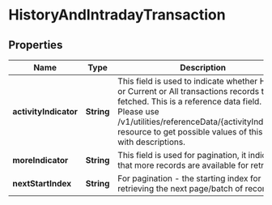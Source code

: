 # HistoryAndIntradayTransaction

## Properties
Name | Type | Description | Notes
------------ | ------------- | ------------- | -------------
**activityIndicator** | **String** | This field is used to indicate whether History or Current or All transactions records to be fetched. This is a reference data field. Please use /v1/utilities/referenceData/{activityIndicator} resource to get possible values of this field with descriptions. |  [optional]
**moreIndicator** | **String** | This field is used for  pagination, it indicates that more records are available for retrieval. |  [optional]
**nextStartIndex** | **String** | For pagination - the starting index for retrieving the next page/batch of records. |  [optional]
